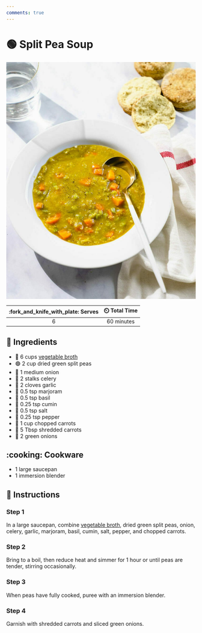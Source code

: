 ```yaml
---
comments: true
---
```

# :green_circle: Split Pea Soup

![Split Pea Soup](../assets/images/split-pea-soup.jpg)

| :fork_and_knife_with_plate: Serves | :timer_clock: Total Time |
|:----------------------------------:|:-----------------------: |
| 6 | 60 minutes |

## :salt: Ingredients

- :stew: 6 cups [vegetable broth][1]
- :green_circle: 2 cup dried green split peas
- :onion: 1 medium onion
- :leafy_green: 2 stalks celery
- :garlic: 2 cloves garlic
- :herb: 0.5 tsp marjoram
- :herb: 0.5 tsp basil
- :herb: 0.25 tsp cumin
- :salt: 0.5 tsp salt
- :salt: 0.25 tsp pepper
- :carrot: 1 cup chopped carrots
- :carrot: 5 Tbsp shredded carrots
- :leafy_green: 2 green onions

## :cooking: Cookware

- 1 large saucepan
- 1 immersion blender

## :pencil: Instructions

### Step 1

In a large saucepan, combine [vegetable broth][1], dried green split peas, onion, celery, garlic, marjoram, basil,
cumin, salt, pepper, and chopped carrots.

### Step 2

Bring to a boil, then reduce heat and simmer for 1 hour or until peas are tender, stirring occasionally.

### Step 3

When peas have fully cooked, puree with an immersion blender.

### Step 4

Garnish with shredded carrots and sliced green onions.

[1]: <../ingredients/vegetable-broth.md>
